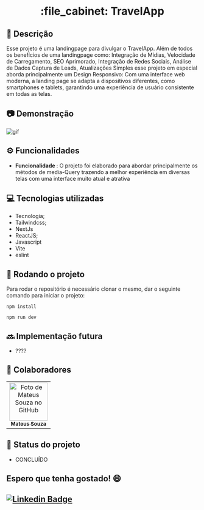 <h1 align="center">:file_cabinet: TravelApp</h1>

## :memo: Descrição

Esse projeto é uma landingpage para divulgar o TravelApp. Além de todos os benefícios de uma landingpage como: Integração de Mídias, Velocidade de Carregamento, SEO Aprimorado, Integração de Redes Sociais, Análise de Dados Captura de Leads, Atualizações Simples esse projeto em especial aborda principalmente um 
Design Responsivo: Com uma interface web moderna, a landing page se adapta a dispositivos diferentes, como smartphones e tablets, garantindo uma experiência de usuário consistente em todas as telas.


## :camera: Demonstração

![gif](github/Demonstração.gif)
## :gear: Funcionalidades

- <b>Funcionalidade </b>:
O projeto foi elaborado para abordar principalmente os métodos de media-Query trazendo a melhor experiência em diversas telas com uma interface muito atual e atrativa

## :computer: Tecnologias utilizadas

- Tecnologia;
- Tailwindcss;
- NextJs
- ReactJS;
- Javascript
- Vite
- eslint

## :rocket: Rodando o projeto

Para rodar o repositório é necessário clonar o mesmo, dar o seguinte comando para iniciar o projeto:

```
npm install
```
```
npm run dev
```

## :soon: Implementação futura

- ????

## :handshake: Colaboradores

<table>
<tr>
<td align="center">
<a href="http://https://github.com/mateusx111">
<img src="https://github.com/mateusx111.png" width="100px;" alt="Foto de Mateus Souza no GitHub"/><br>
<sub>
<b>Mateus Souza</b>
</sub>
</a>
</td>
</tr>
</table>

## :dart: Status do projeto

- CONCLUÍDO

## Espero que tenha gostado! 😄

## [![Linkedin Badge](https://img.shields.io/badge/-LinkedIn-blue?style=flat-square&logo=Linkedin&logoColor=white&link=https://www.linkedin.com/in/mateus-s-santos-8b89791b6/)](https://www.linkedin.com/in/mateus-s-santos-8b89791b6/)